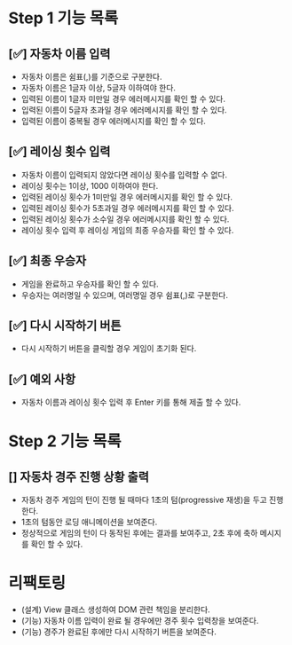 
# Step 1 기능 목록

## [✅] 자동차 이름 입력
- 자동차 이름은 쉼표(,)를 기준으로 구분한다.
- 자동차 이름은 1글자 이상, 5글자 이하여야 한다.
- 입력된 이름이 1글자 미만일 경우 에러메시지를 확인 할 수 있다.
- 입력된 이름이 5글자 초과일 경우 에러메시지를 확인 할 수 있다.
- 입력된 이름이 중복될 경우 에러메시지를 확인 할 수 있다.
             

## [✅] 레이싱 횟수 입력 
- 자동차 이름이 입력되지 않았다면 레이싱 횟수를 입력할 수 없다.
- 레이싱 횟수는 1이상, 1000 이하여야 한다.
- 입력된 레이싱 횟수가 1미만일 경우 에러메시지를 확인 할 수 있다.
- 입력된 레이싱 횟수가 5초과일 경우 에러메시지를 확인 할 수 있다.
- 입력된 레이싱 횟수가 소수일 경우 에러메시지를 확인 할 수 있다.
- 레이싱 횟수 입력 후 레이싱 게임의 최종 우승자를 확인 할 수 있다.

## [✅] 최종 우승자 
- 게임을 완료하고 우승자를 확인 할 수 있다.
- 우승자는 여러명일 수 있으며, 여러명일 경우 쉼표(,)로 구분한다.

## [✅] 다시 시작하기 버튼
- 다시 시작하기 버튼을 클릭할 경우 게임이 초기화 된다.

## [✅] 예외 사항
- 자동차 이름과 레이싱 횟수 입력 후 Enter 키를 통해 제출 할 수 있다.

# Step 2 기능 목록

## [] 자동차 경주 진행 상황 출력 
- 자동차 경주 게임의 턴이 진행 될 때마다 1초의 텀(progressive 재생)을 두고 진행한다.
- 1초의 텀동안 로딩 애니메이션을 보여준다.
- 정상적으로 게임의 턴이 다 동작된 후에는 결과를 보여주고, 2초 후에 축하 메시지를 확인 할 수 있다.


# 리팩토링
- (설계) View 클래스 생성하여 DOM 관련 책임을 분리한다. 
- (기능) 자동차 이름 입력이 완료 될 경우에만 경주 횟수 입력창을 보여준다.
- (기능) 경주가 완료된 후에만 다시 시작하기 버튼을 보여준다.
